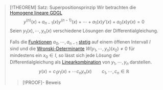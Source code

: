 > [!THEOREM] Satz: Superpositionsprinzip
> Wir betrachten die [Homogene lineare GDGL](Homogene%20lineare%20GDGL.md)
> $$y^{(n)}(x) + a_{n-1}(x)y^{(n-1)}(x) + \cdots + a_1(x)y'(x) + a_0(x)y(x) = 0$$
> Seien $y_1(x),\cdots,y_n(x)$ verschiedene Lösungen der Differentialgleichung.
> 
> Falls die [Funktionen](../../../../Funktionen/Funktion.md) $a_0,\cdots,a_{n-1}$ [stetig](../../../../Grenzwerte%20von%20Funktionen/Stetigkeit/Stetigkeit.md) auf einem öffenen Intervall $I$ sind und die [Wronski-Determinante](../Wronski-Determinante.md) $W(y_1,\cdots,y_n)(x_0)\ne 0$  für mindestens ein $x_0\in I$, so lässt sich jede Lösung der Differentialgleichung als [Linearkombination](../../../../../../Lineare%20Algebra/Abstrakte%20lineare%20Algebra/Linearkombination.md) von $y_1,\cdots,y_n$ darstellen.
> $$y(x) = c_1 y_1(x) + \cdots c_n y_n(x) \qquad c_1,\cdots,c_n\in \mathbb{R}$$
> > [!PROOF]- Beweis

